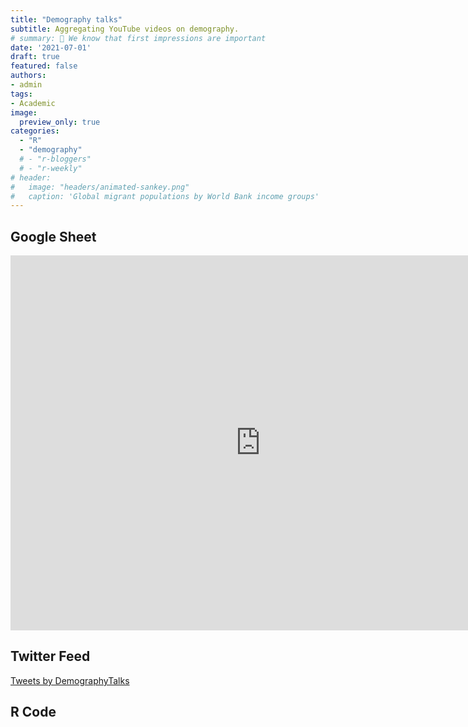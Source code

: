 ```yaml
---
title: "Demography talks"
subtitle: Aggregating YouTube videos on demography.
# summary: 👋 We know that first impressions are important
date: '2021-07-01'
draft: true
featured: false
authors:
- admin
tags:
- Academic
image:
  preview_only: true
categories: 
  - "R"
  - "demography"
  # - "r-bloggers"
  # - "r-weekly"
# header:
#   image: "headers/animated-sankey.png"
#   caption: 'Global migrant populations by World Bank income groups'
---
```


## Google Sheet

<p><iframe src="https://docs.google.com/spreadsheets/d/1JexzY17No_DgfXtDU5GEqYAKR7hbmSUcmZQwm86yCZ8s/embed?start=false&loop=false&delayms=5000" frameborder="0" width="800" height="600" allowfullscreen="true" mozallowfullscreen="true" webkitallowfullscreen="true"></iframe></p>



## Twitter Feed

<a class="twitter-timeline" href="https://twitter.com/DemographyTalks?ref_src=twsrc%5Etfw">Tweets by DemographyTalks</a> <script async src="https://platform.twitter.com/widgets.js" charset="utf-8"></script> 

## R Code

